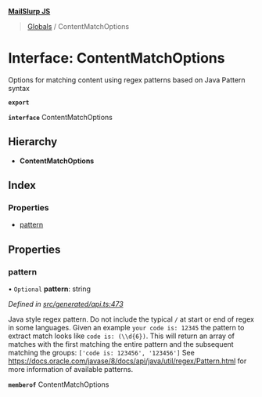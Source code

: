 **[MailSlurp JS](../README.md)**

> [Globals](../README.md) / ContentMatchOptions

# Interface: ContentMatchOptions

Options for matching content using regex patterns based on Java Pattern syntax

**`export`** 

**`interface`** ContentMatchOptions

## Hierarchy

* **ContentMatchOptions**

## Index

### Properties

* [pattern](contentmatchoptions.md#pattern)

## Properties

### pattern

• `Optional` **pattern**: string

*Defined in [src/generated/api.ts:473](https://github.com/mailslurp/mailslurp-client/blob/8726614/src/generated/api.ts#L473)*

Java style regex pattern. Do not include the typical `/` at start or end of regex in some languages. Given an example `your code is: 12345` the pattern to extract match looks like `code is: (\\d{6})`. This will return an array of matches with the first matching the entire pattern and the subsequent matching the groups: `['code is: 123456', '123456']` See https://docs.oracle.com/javase/8/docs/api/java/util/regex/Pattern.html for more information of available patterns.

**`memberof`** ContentMatchOptions
